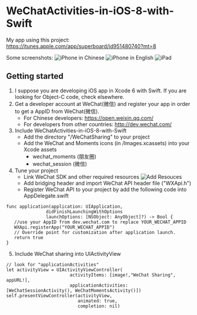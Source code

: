 # WeChatActivities-in-iOS-8-with-Swift

My app using this project: https://itunes.apple.com/app/superboard/id951480740?mt=8

Some screenshots:
![iPhone in Chinese](https://raw.githubusercontent.com/xuzizhou/WeChatActivities-in-iOS-8-with-Swift/master/iphone-1.png)
![iPhone in English](https://raw.githubusercontent.com/xuzizhou/WeChatActivities-in-iOS-8-with-Swift/master/iphone-2.png)
![iPad](https://raw.githubusercontent.com/xuzizhou/WeChatActivities-in-iOS-8-with-Swift/master/ipad-1.png)

## Getting started
1. I suppose you are developing iOS app in Xcode 6 with Swift. If you are looking for Object-C code, check elsewhere.
2. Get a developer account at WeChat(微信) and register your app in order to get a AppID from WeChat(微信).
    * For Chinese developers: https://open.weixin.qq.com/
    * For developers from other countries: http://dev.wechat.com/
3. Include WeChatActivities-in-iOS-8-with-Swift
   * Add the directory "/WeChatSharing" to your project
   * Add the WeChat and Moments icons (in /Images.xcassets) into your Xcode assets
      * wechat_moments (朋友圈)
      * wechat_session (微信)
4. Tune your project
    * Link WeChat SDK and other required resources
    ![Add Resouces](https://raw.githubusercontent.com/xuzizhou/WeChatActivities-in-iOS-8-with-Swift/master/add-resources-screenshot.png)
    * Add bridging header and import WeChat API header file ("WXApi.h")
    * Register WeChat API to your project by add the following code into AppDelegate.swift
```
func application(application: UIApplication, 
               didFinishLaunchingWithOptions 
               launchOptions: [NSObject: AnyObject]?) -> Bool {
   //use your AppID from dev.wechat.com to replace YOUR_WECHAT_APPID
   WXApi.registerApp("YOUR_WECHAT_APPID")  
   // Override point for customization after application launch.
   return true
}
```
5. Include WeChat sharing into UIActivityView
```
// look for "applicationActivities"
let activityView = UIActivityViewController(
                        activityItems: [image!,"WeChat Sharing", appURL!], 
                        applicationActivities: [WeChatSessionActivity(), WeChatMomentsActivity()]) 
self.presentViewController(activityView, 
                           animated: true, 
                           completion: nil)
```
